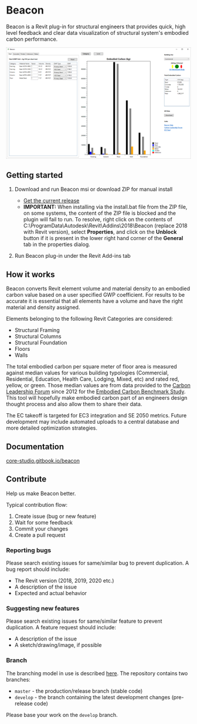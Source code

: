 # Beacon
Beacon is a Revit plug-in for structural engineers that provides quick, high level feedback and clear data visualization of structural system's embodied carbon performance.

![Beacon Main Window](Beacon/Resources/MainWindow.png)

## Getting started
1. Download and run Beacon msi or download ZIP for manual install
   - [Get the current release](https://github.com/ThorntonTomasetti/Beacon/releases)
   - **IMPORTANT:** When installing via the install.bat file from the ZIP file, on some systems, the content of the ZIP file is blocked and the plugin will fail to run. To resolve, right click on the contents of C:\ProgramData\Autodesk\Revit\Addins\2018\Beacon (replace 2018 with Revit version), select **Properties**, and click on the **Unblock** button if it is present in the lower right hand corner of the **General** tab in the properties dialog.

2. Run Beacon plug-in under the Revit Add-ins tab

## How it works
Beacon converts Revit element volume and material density to an embodied carbon value based on a user specified GWP coefficient. For results to be accurate it is essential that all elements have a volume and have the right material and density assigned.

Elements belonging to the following Revit Categories are considered:
- Structural Framing
- Structural Columns
- Structural Foundation
- Floors
- Walls

The total embodied carbon per square meter of floor area is measured against median values for various building typologies (Commercial, Residential, Education, Health Care, Lodging, Mixed, etc) and rated red, yellow, or green. Those median values are from data provided to the [Carbon Leadership Forum](http://www.carbonleadershipforum.org/) since 2012 for the [Embodied Carbon Benchmark Study](http://www.carbonleadershipforum.org/projects/embodied-carbon-benchmark-study/). This tool will hopefully make embodied carbon part of an engineers design thought process and also allow them to share their data.

The EC takeoff is targeted for EC3 integration and SE 2050 metrics. Future development may include automated uploads to a central database and more detailed optimization strategies.  

## Documentation
[core-studio.gitbook.io/beacon](https://core-studio.gitbook.io/beacon/)

## Contribute
Help us make Beacon better.

Typical contribution flow:

1. Create issue (bug or new feature)
2. Wait for some feedback
3. Commit your changes
4. Create a pull request

### Reporting bugs

Please search existing issues for same/similar bug to prevent duplication. A bug report should include:

- The Revit version (2018, 2019, 2020 etc.)
- A description of the issue
- Expected and actual behavior

### Suggesting new features

Please search existing issues for same/similar feature to prevent duplication. A feature request should include:

- A description of the issue
- A sketch/drawing/image, if possible

### Branch

The branching model in use is described [here](https://nvie.com/posts/a-successful-git-branching-model/). The repository contains two branches:

- `master` - the production/release branch (stable code)
- `develop` - the branch containing the latest development changes (pre-release code)

Please base your work on the `develop` branch.

